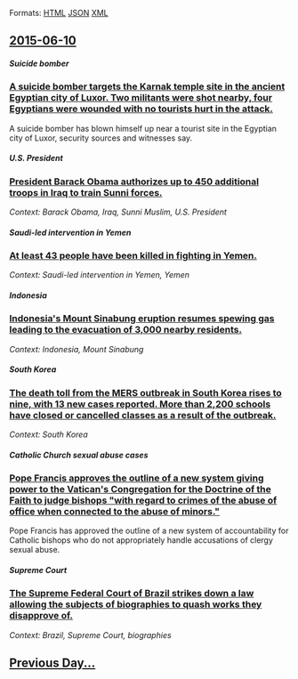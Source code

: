 
Formats: [HTML](2015/06/10/index.html)  [JSON](2015/06/10/index.json)  [XML](2015/06/10/index.xml)  

## [2015-06-10](/news/2015/06/10/index.md)

##### Suicide bomber
### [A suicide bomber targets the Karnak temple site in the ancient Egyptian city of Luxor. Two militants were shot nearby, four Egyptians were wounded with no tourists hurt in the attack. ](/news/2015/06/10/a-suicide-bomber-targets-the-karnak-temple-site-in-the-ancient-egyptian-city-of-luxor-two-militants-were-shot-nearby-four-egyptians-were-w.md)
A suicide bomber has blown himself up near a tourist site in the Egyptian city of Luxor, security sources and witnesses say. 

##### U.S. President
### [President Barack Obama authorizes up to 450 additional troops in Iraq to train Sunni forces. ](/news/2015/06/10/president-barack-obama-authorizes-up-to-450-additional-troops-in-iraq-to-train-sunni-forces.md)
_Context: Barack Obama, Iraq, Sunni Muslim, U.S. President_

##### Saudi-led intervention in Yemen
### [At least 43 people have been killed in fighting in Yemen. ](/news/2015/06/10/at-least-43-people-have-been-killed-in-fighting-in-yemen.md)
_Context: Saudi-led intervention in Yemen, Yemen_

##### Indonesia
### [Indonesia's Mount Sinabung eruption resumes spewing gas leading to the evacuation of 3,000 nearby residents. ](/news/2015/06/10/indonesia-s-mount-sinabung-eruption-resumes-spewing-gas-leading-to-the-evacuation-of-3-000-nearby-residents.md)
_Context: Indonesia, Mount Sinabung_

##### South Korea
### [The death toll from the MERS outbreak in South Korea rises to nine, with 13 new cases reported. More than 2,200 schools have closed or cancelled classes as a result of the outbreak. ](/news/2015/06/10/the-death-toll-from-the-mers-outbreak-in-south-korea-rises-to-nine-with-13-new-cases-reported-more-than-2-200-schools-have-closed-or-cance.md)
_Context: South Korea_

##### Catholic Church sexual abuse cases
### [Pope Francis approves the outline of a new system giving power to the Vatican's Congregation for the Doctrine of the Faith to judge bishops "with regard to crimes of the abuse of office when connected to the abuse of minors." ](/news/2015/06/10/pope-francis-approves-the-outline-of-a-new-system-giving-power-to-the-vatican-s-congregation-for-the-doctrine-of-the-faith-to-judge-bishops.md)
Pope Francis has approved the outline of a new system of accountability for Catholic bishops who do not appropriately handle accusations of clergy sexual abuse.

##### Supreme Court
### [The Supreme Federal Court of Brazil strikes down a law allowing the subjects of biographies to quash works they disapprove of. ](/news/2015/06/10/the-supreme-federal-court-of-brazil-strikes-down-a-law-allowing-the-subjects-of-biographies-to-quash-works-they-disapprove-of.md)
_Context: Brazil, Supreme Court, biographies_

## [Previous Day...](/news/2015/06/9/index.md)

